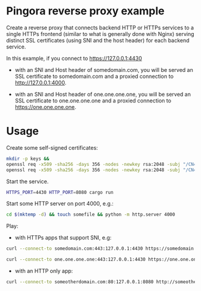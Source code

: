 # Pingora reverse proxy example

Create a reverse proxy that connects backend HTTP or HTTPs services to a single HTTPs frontend (similar to what is generally done with Nginx) serving distinct SSL certificates (using SNI and the host header) for each backend service.

In this example, if you connect to <https://127.0.0.1:4430>

* with an SNI and Host header of somedomain.com, you will be served an SSL certificate to somedomain.com and a proxied connection to <http://127.0.0.1:4000>.

* with an SNI and Host header of one.one.one.one, you will be served an SSL certificate to one.one.one.one and a proxied connection to <https://one.one.one.one>.

# Usage

Create some self-signed certificates:

```bash
mkdir -p keys &&
openssl req -x509 -sha256 -days 356 -nodes -newkey rsa:2048 -subj "/CN=somedomain.com/C=UK/L=London" -keyout keys/some_domain_key.pem -out keys/some_domain_cert.crt &&
openssl req -x509 -sha256 -days 356 -nodes -newkey rsa:2048 -subj "/CN=one.one.one.one/C=UK/L=London" -keyout keys/one_key.pem -out keys/one_cert.crt
```

Start the service.

```bash
HTTPS_PORT=4430 HTTP_PORT=8080 cargo run
```

Start some HTTP server on port 4000, e.g.:

```bash
cd $(mktemp -d) && touch somefile && python -m http.server 4000
```

Play:

* with HTTPs apps that support SNI, e.g:

```bash
curl --connect-to somedomain.com:443:127.0.0.1:4430 https://somedomain.com -vk
```

```bash
curl --connect-to one.one.one.one:443:127.0.0.1:4430 https://one.one.one.one -vk
```

* with an HTTP only app:

```bash
curl --connect-to someotherdomain.com:80:127.0.0.1:8080 http://someotherdomain.com -vk
```
